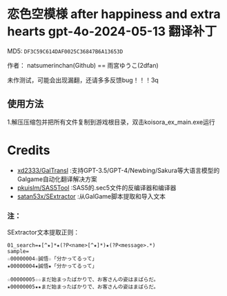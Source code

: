 # 恋色空模様 after happiness and extra hearts gpt-4o-2024-05-13 翻译补丁 

MD5: `DF3C59C614DAF0025C36847B6A13653D`

作者： natsumerinchan(Github) == 雨宮ゆうこ(2dfan)

未作测试，可能会出现漏翻，还请多多反馈bug！！！3q

## 使用方法
1.解压压缩包并把所有文件复制到游戏根目录，双击koisora_ex_main.exe运行

# Credits

- [xd2333/GalTransl](https://github.com/xd2333/GalTransl.git) :支持GPT-3.5/GPT-4/Newbing/Sakura等大语言模型的Galgame自动化翻译解决方案
- [pkuislm/SAS5Tool](https://github.com/pkuislm/SAS5Tool.git) :SAS5的.sec5文件的反编译器和编译器
- [satan53x/SExtractor](https://github.com/satan53x/SExtractor.git) :从GalGame脚本提取和导入文本

### 注：
SExtractor文本提取正则：
```
01_search=★[^★]*★(?P<name>[^★]*)★(?P<message>.*)
sample=
☆00000004☆誠悟☆「分かってるって」
★00000004★誠悟★「分かってるって」

☆00000005☆☆まだ始まったばかりで、お客さんの姿はまばらだ。
★00000005★★まだ始まったばかりで、お客さんの姿はまばらだ。

```